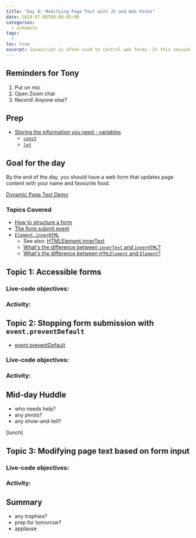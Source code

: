 ```yaml
---
title: "Day 8: Modifying Page Text with JS and Web Forms"
date: 2020-07-08T08:00-03:00
categories:
  - schedule
tags:
  - 
toc: true
excerpt: Javascript is often used to control web forms. In this session we will modify page text based on form input.
---
```

## Reminders for Tony
1. Put on mic
2. Open Zoom chat
3. Record! Anyone else?

## Prep
- [Storing the information you need - variables](https://developer.mozilla.org/en-US/docs/Learn/JavaScript/First_steps/Variables)
  - [`const`](https://developer.mozilla.org/en-US/docs/Web/JavaScript/Reference/Statements/const)
  - [`let`](https://developer.mozilla.org/en-US/docs/Web/JavaScript/Reference/Statements/let)

## Goal for the day
By the end of the day, you should have a web form that updates page content with your name and favourite food.

[Dynamic Page Text Demo](https://codepen.io/browsertherapy/pen/xxZYemZ)

### Topics Covered
- [How to structure a form](https://developer.mozilla.org/en-US/docs/Learn/Forms/How_to_structure_a_web_form)
- [The form submit event](https://developer.mozilla.org/en-US/docs/Web/API/HTMLFormElement/submit_event)
- [`Element.innerHTML`](https://developer.mozilla.org/en-US/docs/Web/API/Element/innerHTML)
  - See also: [HTMLElement.innerText](https://developer.mozilla.org/en-US/docs/Web/API/HTMLElement/innerText)
  - [What's the difference between `innerText` and `innerHTML`?](https://stackoverflow.com/questions/19030742/difference-between-innertext-and-innerhtml)
  - [What's the difference between `HTMLElement` and `Element`?](https://stackoverflow.com/questions/6581680/whats-the-difference-between-htmlelement-and-element)

## Topic 1: Accessible forms

### Live-code objectives:

### Activity: 

## Topic 2: Stopping form submission with `event.preventDefault`
- [event.preventDefault](https://developer.mozilla.org/en-US/docs/Web/API/HTMLFormElement/submit_event#JavaScript)

### Live-code objectives:

### Activity: 

## Mid-day Huddle
- who needs help?
- any pivots?
- any show-and-tell?

[*lunch*]

## Topic 3: Modifying page text based on form input

### Live-code objectives:

### Activity: 

## Summary
- any trophies?
- prep for tomorrow?
- applause